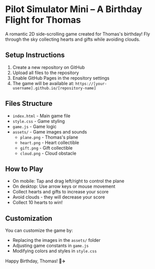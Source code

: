 # Pilot Simulator Mini – A Birthday Flight for Thomas

A romantic 2D side-scrolling game created for Thomas's birthday! Fly through the sky collecting hearts and gifts while avoiding clouds.

## Setup Instructions

1. Create a new repository on GitHub
2. Upload all files to the repository
3. Enable GitHub Pages in the repository settings
4. The game will be available at: `https://[your-username].github.io/[repository-name]`

## Files Structure

- `index.html` - Main game file
- `style.css` - Game styling
- `game.js` - Game logic
- `assets/` - Game images and sounds
  - `plane.png` - Thomas's plane
  - `heart.png` - Heart collectible
  - `gift.png` - Gift collectible
  - `cloud.png` - Cloud obstacle

## How to Play

- On mobile: Tap and drag left/right to control the plane
- On desktop: Use arrow keys or mouse movement
- Collect hearts and gifts to increase your score
- Avoid clouds - they will decrease your score
- Collect 10 hearts to win!

## Customization

You can customize the game by:
- Replacing the images in the `assets/` folder
- Adjusting game constants in `game.js`
- Modifying colors and styles in `style.css`

Happy Birthday, Thomas! 🎂✈️ 